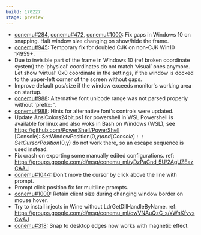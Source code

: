 ```yaml
---
build: 170227
stage: preview
---
```


* [conemu#284](https://github.com/Maximus5/ConEmu/issues/284), [conemu#472](https://github.com/Maximus5/ConEmu/issues/472), [conemu#1000](https://github.com/Maximus5/ConEmu/issues/1000): Fix gaps in Windows 10 on snapping. Halt window size changing on show/hide the frame.
* [conemu#945](https://github.com/Maximus5/ConEmu/issues/945): Temporary fix for doubled CJK on non-CJK Win10 14959+.
* Due to invisible part of the frame in Windows 10 (ref broken coordinate system)
  the ‘physical’ coordinates do not match ‘visual’ ones anymore.
  Let show ‘virtual’ 0x0 coordinate in the settings, if the window
  is docked to the upper-left corner of the screen without gaps.
* Improve default pos/size if the window exceeds monitor's working area on startup.
* [conemu#988](https://github.com/Maximus5/ConEmu/issues/988): Alternative font unicode range was not parsed properly without 'prefix: '.
* [conemu#988](https://github.com/Maximus5/ConEmu/issues/988): Hints for alternative font's controls were updated.
* Update AnsiColors24bit.ps1 for powershell in WSL
  Powershell is available for linux and also woks in Bash on Windows (WSL), see https://github.com/PowerShell/PowerShell
  [Console]::SetWindowPosition(0,$y) and [Console]::SetCursorPosition(0,$y) do not work there, so an escape sequence is used instead.
* Fix crash on exporting some manually edited configurations.
  ref: https://groups.google.com/d/msg/conemu_ml/yDzPaCnd_5U/2AgUZEazCAAJ
* [conemu#1044](https://github.com/Maximus5/ConEmu/issues/1044): Don't move the cursor by click above the line with prompt.
* Prompt click position fix for multiline prompts.
* [conemu#1000](https://github.com/Maximus5/ConEmu/issues/1000): Retain client size during changing window border on mouse hover.
* Try to install injects in Wine without LdrGetDllHandleByName.
  ref: https://groups.google.com/d/msg/conemu_ml/owVNAuQzC_s/xWnKfyysCwAJ
* [conemu#318](https://github.com/Maximus5/ConEmu/issues/318): Snap to desktop edges now works with magnetic effect.
